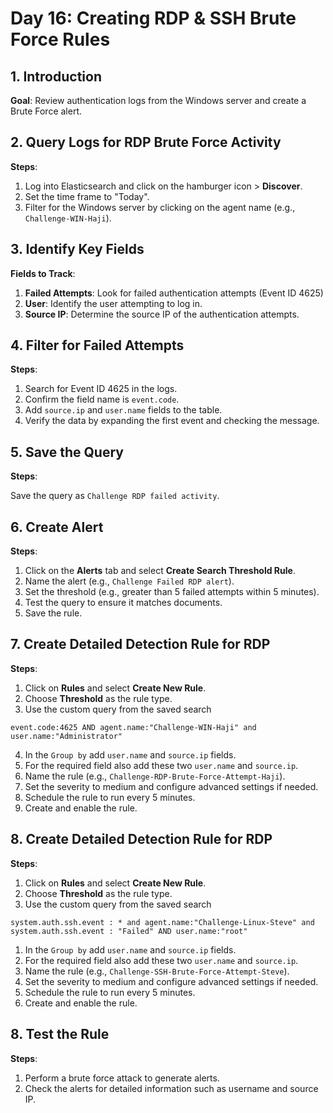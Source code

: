 # Day 16: Creating RDP & SSH Brute Force Rules
## 1. Introduction

**Goal**: Review authentication logs from the Windows server and create a Brute Force alert.

## 2. Query Logs for RDP Brute Force Activity

**Steps**:

1. Log into Elasticsearch and click on the hamburger icon > **Discover**.
2. Set the time frame to "Today".
3. Filter for the Windows server by clicking on the agent name (e.g., `Challenge-WIN-Haji`).

## 3. Identify Key Fields

**Fields to Track**:

1. **Failed Attempts**: Look for failed authentication attempts (Event ID 4625)
2. **User**: Identify the user attempting to log in.
3. **Source IP**: Determine the source IP of the authentication attempts.

## 4. Filter for Failed Attempts

**Steps**:

1. Search for Event ID 4625 in the logs.
2. Confirm the field name is `event.code`.
3. Add `source.ip` and `user.name` fields to the table.
4. Verify the data by expanding the first event and checking the message.

## 5. Save the Query

**Steps**:

Save the query as `Challenge RDP failed activity`.

## 6. Create Alert

**Steps**:

1. Click on the **Alerts** tab and select **Create Search Threshold Rule**.
2. Name the alert (e.g., `Challenge Failed RDP alert`).
3. Set the threshold (e.g., greater than 5 failed attempts within 5 minutes).
4. Test the query to ensure it matches documents.
5. Save the rule.

## 7. Create Detailed Detection Rule for RDP

**Steps**:

1. Click on **Rules** and select **Create New Rule**.
2. Choose **Threshold** as the rule type.
3. Use the custom query from the saved search

```
event.code:4625 AND agent.name:"Challenge-WIN-Haji" and user.name:"Administrator" 
```

4. In the `Group by` add `user.name` and `source.ip` fields.
5. For the required field also add these two `user.name` and `source.ip`.
6. Name the rule (e.g., `Challenge-RDP-Brute-Force-Attempt-Haji`).
7. Set the severity to medium and configure advanced settings if needed.
8. Schedule the rule to run every 5 minutes.
9. Create and enable the rule.

## 8. Create Detailed Detection Rule for RDP

**Steps**:

1. Click on **Rules** and select **Create New Rule**.
2. Choose **Threshold** as the rule type.
3. Use the custom query from the saved search

```
system.auth.ssh.event : * and agent.name:"Challenge-Linux-Steve" and system.auth.ssh.event : "Failed" AND user.name:"root" 
```

1. In the `Group by` add `user.name` and `source.ip` fields.
2. For the required field also add these two `user.name` and `source.ip`.
3. Name the rule (e.g., `Challenge-SSH-Brute-Force-Attempt-Steve`).
4. Set the severity to medium and configure advanced settings if needed.
5. Schedule the rule to run every 5 minutes.
6. Create and enable the rule.

## 8. Test the Rule

**Steps**:

1. Perform a brute force attack to generate alerts.
2. Check the alerts for detailed information such as username and source IP.

